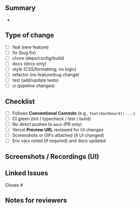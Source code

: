 ## Summary

<!-- What does this PR change and why? Keep it concise. -->

-

## Type of change

<!-- Select one -->

- [ ] feat (new feature)
- [ ] fix (bug fix)
- [ ] chore (deps/config/build)
- [ ] docs (docs only)
- [ ] style (CSS/formatting; no logic)
- [ ] refactor (no feature/bug change)
- [ ] test (add/update tests)
- [ ] ci (pipeline changes)

## Checklist

- [ ] Follows **Conventional Commits** (e.g., `feat(dashboard): ...`)
- [ ] CI green (lint / typecheck / test / build)
- [ ] No direct pushes to `main` (PR only)
- [ ] Vercel **Preview URL** reviewed for UI changes
- [ ] Screenshots or GIFs attached (if UI changed)
- [ ] Env vars noted (if required) and docs updated

## Screenshots / Recordings (UI)

<!-- Drag/drop images or GIFs here when applicable. -->

## Linked Issues

<!-- e.g., Closes #123 or Fixes #456 for auto-close on merge -->

Closes #

## Notes for reviewers

<!-- Call out tricky parts, tradeoffs, or follow-ups. -->
